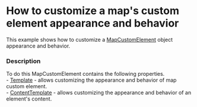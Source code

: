 # How to customize a map's custom element appearance and behavior


This example shows how to customize a <a href="https://documentation.devexpress.com/#wpf/clsDevExpressXpfMapMapCustomElementtopic">MapCustomElement</a> object appearance and behavior.


<h3>Description</h3>

To do this MapCustomElement contains the following properties.<br />-&nbsp;<a href="https://documentation.devexpress.com/#wpf/DevExpressXpfMapMapCustomElement_Templatetopic">Template</a> - allows customizing the appearance and behavior of map custom element.<br />-&nbsp;<a href="https://documentation.devexpress.com/#wpf/DevExpressXpfMapMapCustomElement_ContentTemplatetopic">ContentTemplate</a> - allows customizing the appearance and behavior of an element's content.

<br/>



